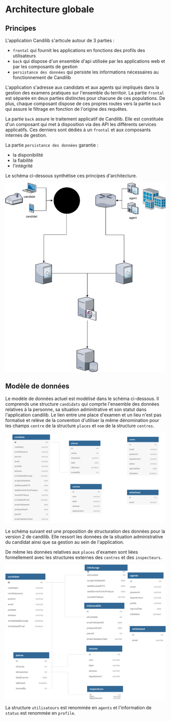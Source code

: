 # Architecture globale

## Principes

L'application Candilib s'articule autour de 3 parties :

* ``frontal`` qui fournit les applications en fonctions des profils des utilisateurs
* ``back`` qui dispose d'un ensemble d'api utilisée par les applications web et par les composants de gestion
* ``persistance des données`` qui persiste les informations nécessaires au fonctionnement de Candilib

L'application s'adresse aux candidats et aux agents qui impliqués dans la gestion des examens pratiques sur l'ensemble du territoir. La partie ``frontal`` est séparée en deux parties distinctes pour chacune de ces populations. De plus, chaque composant dispose de ces propres routes vers la partie ``back`` qui assure le filtrage en fonction de l'origine des requêtes.

La partie ``back`` assure le traitement applicatif de Candilib. Elle est constituée d'un composant qui met à disposition via des API les différents services applicatifs. Ces derniers sont dédiés à un ``frontal`` et aux composants internes de gestion.

La partie ``persistance des données`` garantie :

* la disponibilité
* la fiabilité
* l'intégrité

Le schéma ci-dessous synthétise ces principes d'architecture.

![Architecture générale](./archi_gene_candilib-Page-2.png)

## Modèle de données

Le modèle de données actuel est modélisé dans le schéma ci-dessous. Il comprends une structure `candidats` qui comprte l'ensemble des données relatives à la personne, sa situation adminitrative et son statut dans l'application candilib. Le lien entre une place d'examen et un lieu n'est pas formalisé et relève de la convention d'utiliser la même dénomination pour les champs `centre` de la structure `places` et `nom` de la structure `centres`.

![Modèle de données v1](./candilib_V1_data_model.png)

Le schéma suivant est une proposition de structuration des données pour la version 2 de candilib. Elle ressort les données de la situation administrative du candidat ainsi que sa gestion au sein de l'application.

De même les données relatives aux `places` d'examen sont liées formellement avec les structures externes des `centres` et des `inspecteurs`.

![Modèle de données v2](./candilib_V2_data_model.png)

La structure `utilisateurs` est renommée en `agents` et l'information de `status` est renommée en `profile`.